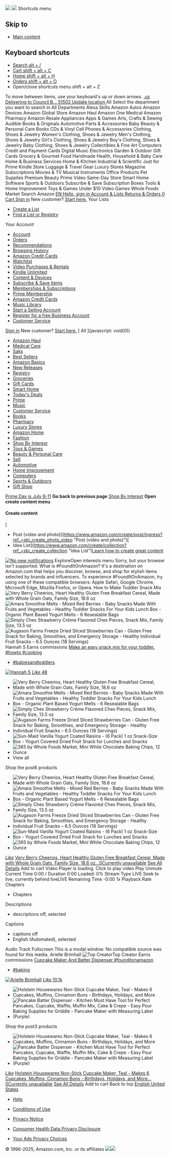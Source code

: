 ![](https://fls-na.amazon.com/1/batch/1/OP/ATVPDKIKX0DER:145-2122154-6240331:1H4916CW12RDW8CH1EYF$uedata=s:%2Frd%2Fuedata%3Fstaticb%26id%3D1H4916CW12RDW8CH1EYF:0) ![](https://m.media-amazon.com/images/G/01/gno/sprites/nav-sprite-global-1x-reorg-privacy._CB546805360_.png) Shortcuts menu 
## Skip to
  * [ Main content ](https://www.amazon.com/finds?ref_=nav_cs_foundit#skippedLink)


##  Keyboard shortcuts 
  * [ Search alt + / ](https://www.amazon.com/finds?ref_=nav_cs_foundit#twotabsearchtextbox)
  * [ Cart shift + alt + C ](https://www.amazon.com/gp/cart/view.html/?ref_=nav_assist)
  * [ Home shift + alt + H ](https://www.amazon.com/?ref_=nav_assist)
  * [ Orders shift + alt + O ](https://www.amazon.com/gp/css/order-history/?ref_=nav_assist)
  * Open/close shortcuts menu
shift + alt + Z


To move between items, use your keyboard's up or down arrows.
[ .us ](https://www.amazon.com/ref=nav_logo)
[ Delivering to Council B... 51502  Update location  ](https://www.amazon.com/finds?ref_=nav_cs_foundit)
All
Select the department you want to search in All Departments Alexa Skills Amazon Autos Amazon Devices Amazon Global Store Amazon Haul Amazon One Medical Amazon Pharmacy Amazon Resale Appliances Apps & Games Arts, Crafts & Sewing Audible Books & Originals Automotive Parts & Accessories Baby Beauty & Personal Care Books CDs & Vinyl Cell Phones & Accessories Clothing, Shoes & Jewelry Women's Clothing, Shoes & Jewelry Men's Clothing, Shoes & Jewelry Girl's Clothing, Shoes & Jewelry Boy's Clothing, Shoes & Jewelry Baby Clothing, Shoes & Jewelry Collectibles & Fine Art Computers Credit and Payment Cards Digital Music Electronics Garden & Outdoor Gift Cards Grocery & Gourmet Food Handmade Health, Household & Baby Care Home & Business Services Home & Kitchen Industrial & Scientific Just for Prime Kindle Store Luggage & Travel Gear Luxury Stores Magazine Subscriptions Movies & TV Musical Instruments Office Products Pet Supplies Premium Beauty Prime Video Same-Day Store Smart Home Software Sports & Outdoors Subscribe & Save Subscription Boxes Tools & Home Improvement Toys & Games Under $10 Video Games Whole Foods Market
Search Amazon
[ EN ](https://www.amazon.com/customer-preferences/edit?ie=UTF8&preferencesReturnUrl=%2F&ref_=topnav_lang)
[ Hello, sign in Account & Lists  ](https://www.amazon.com/ap/signin?openid.pape.max_auth_age=0&openid.return_to=https%3A%2F%2Fwww.amazon.com%2Ffinds%3Fref_%3Dnav_ya_signin&openid.identity=http%3A%2F%2Fspecs.openid.net%2Fauth%2F2.0%2Fidentifier_select&openid.assoc_handle=usflex&openid.mode=checkid_setup&openid.claimed_id=http%3A%2F%2Fspecs.openid.net%2Fauth%2F2.0%2Fidentifier_select&openid.ns=http%3A%2F%2Fspecs.openid.net%2Fauth%2F2.0)
[ Returns & Orders ](https://www.amazon.com/gp/css/order-history?ref_=nav_orders_first) [ 0 Cart  ](https://www.amazon.com/gp/cart/view.html?ref_=nav_cart)
[Sign in](https://www.amazon.com/ap/signin?openid.pape.max_auth_age=0&openid.return_to=https%3A%2F%2Fwww.amazon.com%2Ffinds%3Fref_%3Dnav_signin&openid.identity=http%3A%2F%2Fspecs.openid.net%2Fauth%2F2.0%2Fidentifier_select&openid.assoc_handle=usflex&openid.mode=checkid_setup&openid.claimed_id=http%3A%2F%2Fspecs.openid.net%2Fauth%2F2.0%2Fidentifier_select&openid.ns=http%3A%2F%2Fspecs.openid.net%2Fauth%2F2.0)
New customer? [Start here.](https://www.amazon.com/ap/register?openid.pape.max_auth_age=0&openid.return_to=https%3A%2F%2Fwww.amazon.com%2Ffinds%2F%3F_encoding%3DUTF8%26ref_%3Dnav_newcust&openid.identity=http%3A%2F%2Fspecs.openid.net%2Fauth%2F2.0%2Fidentifier_select&openid.assoc_handle=usflex&openid.mode=checkid_setup&openid.claimed_id=http%3A%2F%2Fspecs.openid.net%2Fauth%2F2.0%2Fidentifier_select&openid.ns=http%3A%2F%2Fspecs.openid.net%2Fauth%2F2.0)
Your Lists
  * [Create a List](https://www.amazon.com/hz/wishlist/ls?triggerElementID=createList&ref_=nav_ListFlyout_navFlyout_createList_lv_redirect)
  * [Find a List or Registry](https://www.amazon.com/registries?ref_=nav_ListFlyout_find)


Your Account
  * [Account](https://www.amazon.com/gp/css/homepage.html?ref_=nav_AccountFlyout_ya)
  * [Orders](https://www.amazon.com/gp/css/order-history?ref_=nav_AccountFlyout_orders)
  * [Recommendations](https://www.amazon.com/gp/yourstore?ref_=nav_AccountFlyout_recs)
  * [Browsing History](https://www.amazon.com/gp/history?ref_=nav_AccountFlyout_browsinghistory)
  * [Amazon Credit Cards](https://www.amazon.com/credit/landing?ref_=nav_AccountFlyout_ya_amazon_cc_landing_ms)
  * [Watchlist](https://www.amazon.com/gp/video/watchlist?ref_=nav_AccountFlyout_ywl)
  * [Video Purchases & Rentals](https://www.amazon.com/gp/video/library?ref_=nav_AccountFlyout_yvl)
  * [Kindle Unlimited](https://www.amazon.com/gp/kindle/ku/ku_central?ref_=nav_AccountFlyout_ku)
  * [Content & Devices](https://www.amazon.com/hz/mycd/myx?pageType=content&ref_=nav_AccountFlyout_myk)
  * [Subscribe & Save Items](https://www.amazon.com/gp/subscribe-and-save/manager/viewsubscriptions?ref_=nav_AccountFlyout_sns)
  * [Memberships & Subscriptions](https://www.amazon.com/hz5/yourmembershipsandsubscriptions?ref_=nav_AccountFlyout_digital_subscriptions)
  * [Prime Membership](https://www.amazon.com/gp/subs/primeclub/account/homepage.html?ref_=nav_AccountFlyout_prime)
  * [Amazon Credit Cards](https://www.amazon.com/credit/landing?ref_=nav_AccountFlyout_ya_amazon_cc_landing_ms)
  * [Music Library](https://music.amazon.com?ref=nav_youraccount_cldplyr)
  * [Start a Selling Account](https://www.amazon.com/b/?node=12766669011&ld=AZUSSOA-yaflyout&ref_=nav_AccountFlyout_cs_sell)
  * [Register for a free Business Account](https://www.amazon.com/gp/browse.html?node=11261610011&ref_=nav_AccountFlyout_b2b_reg_bottom)
  * [Customer Service](https://www.amazon.com/hz/contact-us?ref_=nav_AccountFlyout_CS)


[Sign in](https://www.amazon.com/ap/signin?openid.pape.max_auth_age=0&openid.return_to=https%3A%2F%2Fwww.amazon.com%2Ffinds%3Fref_%3Dnav_custrec_signin&openid.identity=http%3A%2F%2Fspecs.openid.net%2Fauth%2F2.0%2Fidentifier_select&openid.assoc_handle=usflex&openid.mode=checkid_setup&openid.claimed_id=http%3A%2F%2Fspecs.openid.net%2Fauth%2F2.0%2Fidentifier_select&openid.ns=http%3A%2F%2Fspecs.openid.net%2Fauth%2F2.0)
New customer? [Start here.](https://www.amazon.com/ap/register?openid.pape.max_auth_age=0&openid.return_to=https%3A%2F%2Fwww.amazon.com%2Ffinds%2F%3F_encoding%3DUTF8%26ref_%3Dnav_custrec_newcust&openid.identity=http%3A%2F%2Fspecs.openid.net%2Fauth%2F2.0%2Fidentifier_select&openid.assoc_handle=usflex&openid.mode=checkid_setup&openid.claimed_id=http%3A%2F%2Fspecs.openid.net%2Fauth%2F2.0%2Fidentifier_select&openid.ns=http%3A%2F%2Fspecs.openid.net%2Fauth%2F2.0)
[ All ](javascript: void\(0\))
  * [Amazon Haul](https://www.amazon.com/haul/store?ref_=nav_cs_hul_disb)
  * [Medical Care ](https://health.amazon.com/prime?ref_=nav_cs_all_health_ingress_onem_h)
  * [Saks](https://www.amazon.com/luxurystores/saks?ref_=nav_cs_saks_disc)
  * [Best Sellers](https://www.amazon.com/gp/bestsellers/?ref_=nav_cs_bestsellers)
  * [Amazon Basics](https://www.amazon.com/Amazon_Basics?channel=discovbar&field-lbr_brands_browse-bin=AmazonBasics&ref_=nav_cs_amazonbasics)
  * [New Releases](https://www.amazon.com/gp/new-releases/?ref_=nav_cs_newreleases)
  * [Registry](https://www.amazon.com/gp/browse.html?node=16115931011&ref_=nav_cs_registry)
  * [Groceries ](https://www.amazon.com/fmc/learn-more?ref_=nav_cs_groceries)
  * [Gift Cards ](https://www.amazon.com/gift-cards/b/?ie=UTF8&node=2238192011&ref_=nav_cs_gc)
  * [Smart Home](https://www.amazon.com/Smart-Home/b/?ie=UTF8&node=6563140011&ref_=nav_cs_smart_home)
  * [Today's Deals](https://www.amazon.com/deals?ref_=nav_cs_gb)
  * [Prime ](https://www.amazon.com/prime?ref_=nav_cs_primelink_nonmember)
  * [Music](https://www.amazon.com/music/player?ref_=nav_cs_music)
  * [Customer Service](https://www.amazon.com/gp/help/customer/display.html?nodeId=508510&ref_=nav_cs_fs_hub_navbar_c)
  * [Books](https://www.amazon.com/books-used-books-textbooks/b/?ie=UTF8&node=283155&ref_=nav_cs_books)
  * [Pharmacy](https://pharmacy.amazon.com/?nodl=0&ref_=nav_cs_pharmacy)
  * [Luxury Stores](https://www.amazon.com/luxurystores?ref_=nav_cs_luxury)
  * [Amazon Home](https://www.amazon.com/home-garden-kitchen-furniture-bedding/b/?ie=UTF8&node=1055398&ref_=nav_cs_home)
  * [Fashion](https://www.amazon.com/amazon-fashion/b/?ie=UTF8&node=7141123011&ref_=nav_cs_fashion)
  * [Shop By Interest](https://www.amazon.com/finds?ref_=nav_cs_foundit)
  * [Toys & Games](https://www.amazon.com/toys/b/?ie=UTF8&node=165793011&ref_=nav_cs_toys)
  * [Beauty & Personal Care](https://www.amazon.com/Beauty-Makeup-Skin-Hair-Products/b/?ie=UTF8&node=3760911&ref_=nav_cs_beauty)
  * [Sell](https://www.amazon.com/b/?_encoding=UTF8&ld=AZUSSOA-sell&node=12766669011&ref_=nav_cs_sell)
  * [Automotive](https://www.amazon.com/automotive-auto-truck-replacements-parts/b/?ie=UTF8&node=15684181&ref_=nav_cs_automotive)
  * [Home Improvement](https://www.amazon.com/Tools-and-Home-Improvement/b/?ie=UTF8&node=228013&ref_=nav_cs_hi)
  * [Computers](https://www.amazon.com/computer-pc-hardware-accessories-add-ons/b/?ie=UTF8&node=541966&ref_=nav_cs_pc)
  * [Sports & Outdoors](https://www.amazon.com/sports-outdoors/b/?ie=UTF8&node=3375251&ref_=nav_cs_sports)
  * [Gift Shop](https://www.amazon.com/gcx/Gifts-for-Everyone/gfhz/?ref_=nav_cs_giftfinder)


[Prime Day is July 8-11](https://www.amazon.com/primeday/?_encoding=UTF8&ref_=nav_swm_US_PD25_LU_GW_SWM_Announce&pf_rd_p=72020f4f-d636-4d60-9e39-399532eba237&pf_rd_s=nav-sitewide-msg-text&pf_rd_t=4201&pf_rd_i=navbar-4201&pf_rd_m=ATVPDKIKX0DER&pf_rd_r=1H4916CW12RDW8CH1EYF)
__Go back to previous page__
[ Shop By Interest](https://www.amazon.com/finds)
 __Open create content menu__
#### Create content
[
  * Post (video and photo)](https://www.amazon.com/create/post/ingress?ref_=sbi_create_photo_video "Post \(video and photo\)")[
  * Idea List](https://www.amazon.com/create/collection?ref_=sbi_create_collection "Idea List")[Learn how to create great content](https://www.amazon.com/finds/interest/howToCreateContent)

[](https://www.amazon.com/finds/saves/items?ref_=fioa_ctp_save_cr_dk)[![No new notifications](https://www.amazon.com/finds?ref_=nav_cs_foundit)](https://www.amazon.com/finds/my-alerts?ref_=fioa_ctp_al_cr_dk)
ExploreOpen interests menu
Sorry, but your browser isn't supported.
What is #FoundItOnAmazon? It's a destination on Amazon.com that helps you discover, browse, and shop for stylish items selected by brands and influencers.
To experience #FoundItOnAmazon, try using one of these compatible browsers: Apple Safari, Google Chrome, Microsoft Edge, Mozilla Firefox, or Opera.
How to Make Toddler Snack Mix
![Very Berry Cheerios, Heart Healthy Gluten Free Breakfast Cereal, Made with Whole Grain Oats, Family Size, 18.6 oz](https://m.media-amazon.com/images/I/51zsbMH8BEL._AC_SS400_SCLZZZZZZZ_.jpg)
![Amara Smoothie Melts - Mixed Red Berries - Baby Snacks Made With Fruits and Vegetables - Healthy Toddler Snacks For Your Kids Lunch Box - Organic Plant Based Yogurt Melts - 6 Resealable Bags](https://m.media-amazon.com/images/I/518YbTaTg3L._AC_SS400_SCLZZZZZZZ_.jpg)
![Simply Chex Strawberry Crème Flavored Chex Pieces, Snack Mix, Family Size, 13.5 oz](https://m.media-amazon.com/images/I/513ZBK2lXKL._AC_SS400_SCLZZZZZZZ_.jpg)
![Augason Farms Freeze Dried Sliced Strawberries Can - Gluten Free Snack for Baking, Smoothies, and Emergency Storage - Healthy Individual Fruit Snacks – 6.5 Ounces \(18 Servings\)](https://m.media-amazon.com/images/I/41T36X2utqL._AC_SS400_SCLZZZZZZZ_.jpg)
[](https://www.amazon.com/finds/post/list/amzn1.ideas.5W9IFJXWBAMY?linkCode=ic7&ref_=sbi_spv_dk_cr_VFHHA_ilp_df)
Hannah S
Earns commissions
[Make an easy snack mix for your toddler. ](https://www.amazon.com/finds/post/list/amzn1.ideas.5W9IFJXWBAMY?linkCode=ic7&ref_=sbi_spv_dk_cr_VFHHA_ilp_df)[#howto](https://www.amazon.com/finds/hashtag/howto)[ ](https://www.amazon.com/finds/post/list/amzn1.ideas.5W9IFJXWBAMY?linkCode=ic7&ref_=sbi_spv_dk_cr_VFHHA_ilp_df)[#cooking](https://www.amazon.com/finds/interest/cooking)[](https://www.amazon.com/finds/post/list/amzn1.ideas.5W9IFJXWBAMY?linkCode=ic7&ref_=sbi_spv_dk_cr_VFHHA_ilp_df)
  * [#babiesandtoddlers](https://www.amazon.com/finds/interest/parenting)


[![Hannah S](https://m.media-amazon.com/images/I/A19VbwA7JmL._CR0%2C0%2C3132%2C3132_._FMjpg_._UF100%2C100__SS80_.jpg)](https://www.amazon.com/shop/hannahphillips?ref_=sbi_pr_dk_cr_VFHHA_ilp_df&tag=onamzhan06d0c-20&linkCode=ic7)
[ _Like_ 48](https://www.amazon.com/gp/sign-in.html?useRedirectOnSuccess=1&path=%2Ffinds%2Fpost%2Flist%2Famzn1.ideas.5W9IFJXWBAMY%3FlinkCode%3Dic7%26ref_%3Dsbi_spv_dk_cr_VFHHA_ilp)
[](https://www.amazon.com/gp/sign-in.html?useRedirectOnSuccess=1&path=%2Ffinds%2Fpost%2Flist%2Famzn1.ideas.5W9IFJXWBAMY%3FlinkCode%3Dic7%26ref_%3Dsbi_spv_dk_cr_VFHHA_ilp)
  * ![Very Berry Cheerios, Heart Healthy Gluten Free Breakfast Cereal, Made with Whole Grain Oats, Family Size, 18.6 oz](https://m.media-amazon.com/images/I/51zsbMH8BEL._AC_SS96_SCLZZZZZZZ_.jpg)
  * ![Amara Smoothie Melts - Mixed Red Berries - Baby Snacks Made With Fruits and Vegetables - Healthy Toddler Snacks For Your Kids Lunch Box - Organic Plant Based Yogurt Melts - 6 Resealable Bags](https://m.media-amazon.com/images/I/518YbTaTg3L._AC_SS96_SCLZZZZZZZ_.jpg)
  * ![Simply Chex Strawberry Crème Flavored Chex Pieces, Snack Mix, Family Size, 13.5 oz](https://m.media-amazon.com/images/I/513ZBK2lXKL._AC_SS96_SCLZZZZZZZ_.jpg)
  * ![Augason Farms Freeze Dried Sliced Strawberries Can - Gluten Free Snack for Baking, Smoothies, and Emergency Storage - Healthy Individual Fruit Snacks – 6.5 Ounces \(18 Servings\)](https://m.media-amazon.com/images/I/41T36X2utqL._AC_SS96_SCLZZZZZZZ_.jpg)
  * ![Sun-Maid Vanilla Yogurt Coated Raisins - \(6 Pack\) 1 oz Snack-Size Box - Yogurt Covered Dried Fruit Snack for Lunches and Snacks](https://m.media-amazon.com/images/I/417OW3W5ZeL._AC_SS96_SCLZZZZZZZ_.jpg)
  * ![365 by Whole Foods Market, Mini White Chocolate Baking Chips, 12 Ounce](https://m.media-amazon.com/images/I/31ejc+2WOZL._AC_SS96_SCLZZZZZZZ_.jpg)
  * View all


Shop the post6 products
  * ![Very Berry Cheerios, Heart Healthy Gluten Free Breakfast Cereal, Made with Whole Grain Oats, Family Size, 18.6 oz](https://m.media-amazon.com/images/I/51zsbMH8BEL._AC_SS96_SCLZZZZZZZ_.jpg)
  * ![Amara Smoothie Melts - Mixed Red Berries - Baby Snacks Made With Fruits and Vegetables - Healthy Toddler Snacks For Your Kids Lunch Box - Organic Plant Based Yogurt Melts - 6 Resealable Bags](https://m.media-amazon.com/images/I/518YbTaTg3L._AC_SS96_SCLZZZZZZZ_.jpg)
  * ![Simply Chex Strawberry Crème Flavored Chex Pieces, Snack Mix, Family Size, 13.5 oz](https://m.media-amazon.com/images/I/513ZBK2lXKL._AC_SS96_SCLZZZZZZZ_.jpg)
  * ![Augason Farms Freeze Dried Sliced Strawberries Can - Gluten Free Snack for Baking, Smoothies, and Emergency Storage - Healthy Individual Fruit Snacks – 6.5 Ounces \(18 Servings\)](https://m.media-amazon.com/images/I/41T36X2utqL._AC_SS96_SCLZZZZZZZ_.jpg)
  * ![Sun-Maid Vanilla Yogurt Coated Raisins - \(6 Pack\) 1 oz Snack-Size Box - Yogurt Covered Dried Fruit Snack for Lunches and Snacks](https://m.media-amazon.com/images/I/417OW3W5ZeL._AC_SS96_SCLZZZZZZZ_.jpg)
  * ![365 by Whole Foods Market, Mini White Chocolate Baking Chips, 12 Ounce](https://m.media-amazon.com/images/I/31ejc+2WOZL._AC_SS96_SCLZZZZZZZ_.jpg)


[ _Like_](https://www.amazon.com/gp/sign-in.html?useRedirectOnSuccess=1&path=%2Ffinds%3Fref_%3Dnav_cs_foundit)
[ Very Berry Cheerios, Heart Healthy Gluten Free Breakfast Cereal, Made with Whole Grain Oats, Family Size, 18.6 oz…0Currently unavailable](https://www.amazon.com/dp/B08X64TDGP?ref_=sbi_dp_dk_bsc_VFHHA_ilp_df_4EACF-2GR&linkCode=ic7&creativeASIN=B08X64TDGP&asc_item-id=amzn1.ideas.5W9IFJXWBAMY&tag=onamzhan06d0c-20&pf_rd_p=db0f3604-a43e-490c-8c41-4110b923e02b&pf_rd_r=1H4916CW12RDW8CH1EYF&pd_rd_wg=VSflo&pd_rd_i=YqYlq&pd_rd_w=J4EnT&content-id=amzn1.sym.db0f3604-a43e-490c-8c41-4110b923e02b&pd_rd_r=iIg71K3TZhaydshBmx7R)
[See All Details](https://www.amazon.com/dp/B08X64TDGP?ref_=sbi_dp_dk_bsc_VFHHA_ilp_df_4EACF-2GR&linkCode=ic7&creativeASIN=B08X64TDGP&asc_item-id=amzn1.ideas.5W9IFJXWBAMY&tag=onamzhan06d0c-20&pf_rd_p=db0f3604-a43e-490c-8c41-4110b923e02b&pf_rd_r=1H4916CW12RDW8CH1EYF&pd_rd_wg=VSflo&pd_rd_i=YqYlq&pd_rd_w=J4EnT&content-id=amzn1.sym.db0f3604-a43e-490c-8c41-4110b923e02b&pd_rd_r=iIg71K3TZhaydshBmx7R)
Add to cart
Video Player is loading.
Click to play video
Play
Unmute
Current Time 0:00
/
Duration 0:00
Loaded: 0%
Stream Type LIVE
Seek to live, currently behind liveLIVE
Remaining Time -0:00
1x
Playback Rate
Chapters
  * Chapters


Descriptions
  * descriptions off, selected


Captions
  * captions off
  * English (Automated), selected


Audio Track
Fullscreen
This is a modal window.
No compatible source was found for this media.
[](https://www.amazon.com/finds/post/video/amzn1.vse.video.042da8557e61441f831936fd0424cf29?linkCode=ic7&ref_=sbi_spv_dk_cr_VFHHA_sv_df)
Arielle Brimhall
![Top Creator](https://m.media-amazon.com/images/G/01/creator-stars/widgets/creator-stars-top-creator-badge-small.__SX32_SCLZZZZZZZ_.jpg)Top Creator
Earns commissions
[Cupcake Maker And Batter Dispenser ](https://www.amazon.com/finds/post/video/amzn1.vse.video.042da8557e61441f831936fd0424cf29?linkCode=ic7&ref_=sbi_spv_dk_cr_VFHHA_sv_df)[#founditonamazon](https://www.amazon.com/finds/hashtag/founditonamazon)[](https://www.amazon.com/finds/post/video/amzn1.vse.video.042da8557e61441f831936fd0424cf29?linkCode=ic7&ref_=sbi_spv_dk_cr_VFHHA_sv_df)
  * [#baking](https://www.amazon.com/finds/interest/baking)


[![Arielle Brimhall](https://m.media-amazon.com/images/S/influencer-profile-image-prod/logo/influencer-88a38e83_1673621366667_original._FMjpg_._UF100%2C100__SS80_.jpeg)](https://www.amazon.com/shop/influencer-88a38e83?ref_=sbi_pr_dk_cr_VFHHA_sv_df&tag=onamzariell08-20&linkCode=ic7)
[ _Like_ 10.1k](https://www.amazon.com/gp/sign-in.html?useRedirectOnSuccess=1&path=%2Ffinds%2Fpost%2Fvideo%2Famzn1.vse.video.042da8557e61441f831936fd0424cf29%3FlinkCode%3Dic7%26ref_%3Dsbi_spv_dk_cr_VFHHA_sv)
[](https://www.amazon.com/gp/sign-in.html?useRedirectOnSuccess=1&path=%2Ffinds%2Fpost%2Fvideo%2Famzn1.vse.video.042da8557e61441f831936fd0424cf29%3FlinkCode%3Dic7%26ref_%3Dsbi_spv_dk_cr_VFHHA_sv)
  * ![Holstein Housewares Non-Stick Cupcake Maker, Teal - Makes 6 Cupcakes, Muffins, Cinnamon Buns - Birthdays, Holidays, and More](https://m.media-amazon.com/images/I/415ZU6JErfL._AC_SS96_SCLZZZZZZZ_.jpg)
  * ![Pancake Batter Dispenser - Kitchen Must Have Tool for Perfect Pancakes, Cupcake, Waffle, Muffin Mix, Cake & Crepe - Easy Pour Baking Supplies for Griddle - Pancake Maker with Measuring Label \(Purple\)](https://m.media-amazon.com/images/I/51evvPmNjHL._AC_SS96_SCLZZZZZZZ_.jpg)


Shop the post3 products
  * ![Holstein Housewares Non-Stick Cupcake Maker, Teal - Makes 6 Cupcakes, Muffins, Cinnamon Buns - Birthdays, Holidays, and More](https://m.media-amazon.com/images/I/415ZU6JErfL._AC_SS96_SCLZZZZZZZ_.jpg)
  * ![Pancake Batter Dispenser - Kitchen Must Have Tool for Perfect Pancakes, Cupcake, Waffle, Muffin Mix, Cake & Crepe - Easy Pour Baking Supplies for Griddle - Pancake Maker with Measuring Label \(Purple\)](https://m.media-amazon.com/images/I/51evvPmNjHL._AC_SS96_SCLZZZZZZZ_.jpg)


[ _Like_](https://www.amazon.com/gp/sign-in.html?useRedirectOnSuccess=1&path=%2Ffinds%3Fref_%3Dnav_cs_foundit)
[ Holstein Housewares Non-Stick Cupcake Maker, Teal - Makes 6 Cupcakes, Muffins, Cinnamon Buns - Birthdays, Holidays, and More…0Currently unavailable](https://www.amazon.com/dp/B074CQ7HQ6?ref_=sbi_dp_dk_bsc_VFHHA_sv_df_4EACF-DJ2&linkCode=ic7&creativeASIN=B074CQ7HQ6&asc_item-id=amzn1.vse.video.042da8557e61441f831936fd0424cf29&tag=onamzariell08-20&pf_rd_p=db0f3604-a43e-490c-8c41-4110b923e02b&pf_rd_r=1H4916CW12RDW8CH1EYF&pd_rd_wg=VSflo&pd_rd_i=rr3PS&pd_rd_w=J4EnT&content-id=amzn1.sym.db0f3604-a43e-490c-8c41-4110b923e02b&pd_rd_r=iIg71K3TZhaydshBmx7R)
[See All Details](https://www.amazon.com/dp/B074CQ7HQ6?ref_=sbi_dp_dk_bsc_VFHHA_sv_df_4EACF-DJ2&linkCode=ic7&creativeASIN=B074CQ7HQ6&asc_item-id=amzn1.vse.video.042da8557e61441f831936fd0424cf29&tag=onamzariell08-20&pf_rd_p=db0f3604-a43e-490c-8c41-4110b923e02b&pf_rd_r=1H4916CW12RDW8CH1EYF&pd_rd_wg=VSflo&pd_rd_i=rr3PS&pd_rd_w=J4EnT&content-id=amzn1.sym.db0f3604-a43e-490c-8c41-4110b923e02b&pd_rd_r=iIg71K3TZhaydshBmx7R)
Add to cart
Back to top 
[ ](https://www.amazon.com/?ref_=footer_logo)
[ English ](https://www.amazon.com/customer-preferences/edit?ie=UTF8&preferencesReturnUrl=%2F&ref_=footer_lang)
[ United States ](https://www.amazon.com/customer-preferences/country?ie=UTF8&preferencesReturnUrl=%2Ffinds%3Fref_%3Dnav_cs_foundit&ref_=footer_icp_cp)
  * [Help](https://www.amazon.com/gp/help/customer/display.html?nodeId=508510&ref_=nav_cs_help)


  * [Conditions of Use](https://www.amazon.com/gp/help/customer/display.html?nodeId=508088&ref_=footer_cou)
  * [Privacy Notice](https://www.amazon.com/gp/help/customer/display.html?nodeId=468496&ref_=footer_privacy)
  * [Consumer Health Data Privacy Disclosure](https://www.amazon.com/gp/help/customer/display.html?ie=UTF8&nodeId=TnACMrGVghHocjL8KB&ref_=footer_consumer_health_data_privacy)
  * [Your Ads Privacy Choices](https://www.amazon.com/privacyprefs?ref_=footer_iba)

© 1996-2025, Amazon.com, Inc. or its affiliates
![](https://d39x00gckxu2jb.cloudfront.net/follow/assets/follow-button-sprite-b475c89a03a1675ae927dbb101674cd3.png)![](https://m.media-amazon.com/images/G/01/follow/follow_button_sprite.png)

